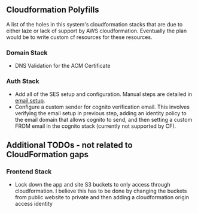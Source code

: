 ## Cloudformation Polyfills

A list of the holes in this system's cloudformation stacks that are due to either laze
or lack of support by AWS cloudformation.  Eventually the plan would be to write custom 
cf resources for these resources.

### Domain Stack
- DNS Validation for the ACM Certificate

### Auth Stack
- Add all of the SES setup and configuration.  Manual steps are detailed in [email setup](email_setup.md).
- Configure a custom sender for cognito verification email.  This involves verifying the email setup in 
previous step, adding an identity policy to the email domain that allows cognito to send, and then setting 
 a custom FROM email in the cognito stack (currently not supported by CF).
 

## Additional TODOs - not related to CloudFormation  gaps



### Frontend Stack
- Lock down the app and site S3 buckets to only access through cloudformation.  I believe
this has to be done by changing the buckets from public website to private and then adding a
cloudformation origin access identity
